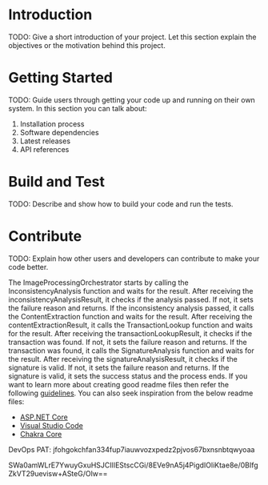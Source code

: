 # Introduction 
TODO: Give a short introduction of your project. Let this section explain the objectives or the motivation behind this project. 

# Getting Started
TODO: Guide users through getting your code up and running on their own system. In this section you can talk about:
1.	Installation process
2.	Software dependencies
3.	Latest releases
4.	API references

# Build and Test
TODO: Describe and show how to build your code and run the tests. 

# Contribute
TODO: Explain how other users and developers can contribute to make your code better. 

The ImageProcessingOrchestrator starts by calling the InconsistencyAnalysis function and waits for the result.
After receiving the inconsistencyAnalysisResult, it checks if the analysis passed. If not, it sets the failure reason and returns.
If the inconsistency analysis passed, it calls the ContentExtraction function and waits for the result.
After receiving the contentExtractionResult, it calls the TransactionLookup function and waits for the result.
After receiving the transactionLookupResult, it checks if the transaction was found. If not, it sets the failure reason and returns.
If the transaction was found, it calls the SignatureAnalysis function and waits for the result.
After receiving the signatureAnalysisResult, it checks if the signature is valid. If not, it sets the failure reason and returns.
If the signature is valid, it sets the success status and the process ends.
If you want to learn more about creating good readme files then refer the following [guidelines](https://docs.microsoft.com/en-us/azure/devops/repos/git/create-a-readme?view=azure-devops). You can also seek inspiration from the below readme files:
- [ASP.NET Core](https://github.com/aspnet/Home)
- [Visual Studio Code](https://github.com/Microsoft/vscode)
- [Chakra Core](https://github.com/Microsoft/ChakraCore)

DevOps PAT:
jfohgokchfan334fup7iauwvozxpedz2pjvos67bxnsnbtqwyoaa

SWa0amWLrE7YwuyGxuHSJCIlIEStscCGi/8EVe9nA5j4PigdIOliKtae8e/0BIfgZkVT29uevisw+ASteG/Olw==
